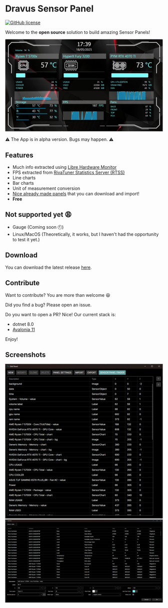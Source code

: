 # Dravus Sensor Panel
[![GitHub license](https://img.shields.io/github/license/ynixt/dravus-sensor-panel)](https://github.com/ynixt/dravus-sensor-panel/blob/master/LICENSE)

Welcome to the **open source** solution to build amazing Sensor Panels!

<img
  src="./screenshots/screenshot-with-first-theme.jpg"
  width="612" width="360"/>

:warning: The App is in alpha version. Bugs may happen. :warning:

## Features

- Much info extracted using [Libre Hardware Monitor](https://github.com/LibreHardwareMonitor/LibreHardwareMonitor)
- FPS extracted from [RivaTuner Statistics Server (RTSS)](https://www.guru3d.com/page/rivatuner-rtss-homepage/)
- Line charts
- Bar charts
- Unit of measurement conversion
- [Nice already made panels](https://github.com/topics/dravus-sensor-panel) that you can download and import!
- **Free**

## Not supported yet :weary:

- Gauge (Coming soon :clock10:)
- Linux/MacOS (Theoretically, it works, but I haven't had the opportunity to test it yet.)

## Download
You can download the latest release [here](https://github.com/ynixt/dravus-sensor-panel/releases).

## Contribute

Want to contribute? You are more than welcome :satisfied:

Did you find a bug? Please open an issue.

Do you want to open a PR? Nice! Our current stack is:
- dotnet 8.0
- [Avalonia 11](https://github.com/AvaloniaUI/Avalonia)

Enjoy!

## Screenshots

![image](./screenshots/edit%20panel.jpg)
![image](./screenshots/edit%20item.jpg)

